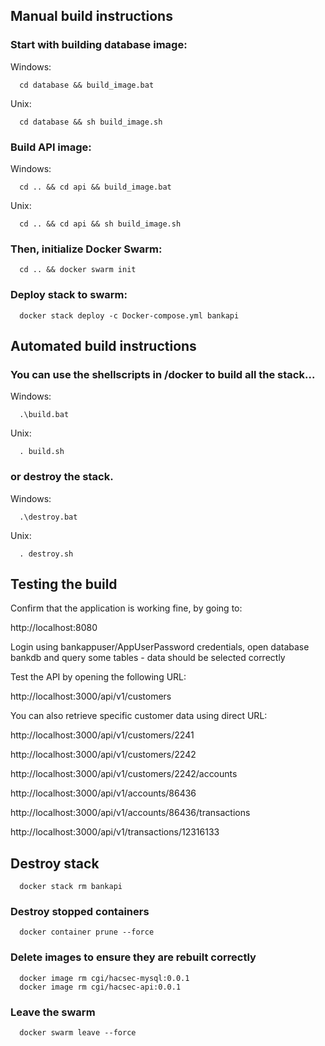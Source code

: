 ## Manual build instructions

### Start with building database image:

Windows:
```console
  cd database && build_image.bat
```
Unix:
```console
  cd database && sh build_image.sh
```


### Build API image:

Windows:
```console
  cd .. && cd api && build_image.bat
```
Unix:
```console
  cd .. && cd api && sh build_image.sh
```


### Then, initialize Docker Swarm:

```console
  cd .. && docker swarm init
```

### Deploy stack to swarm:

```console
  docker stack deploy -c Docker-compose.yml bankapi
```

## Automated build instructions

### You can use the shellscripts in /docker to build all the stack...
Windows:
```console
  .\build.bat
```
Unix:
```console
  . build.sh
```

### or destroy the stack.
Windows:
```console
  .\destroy.bat
```
Unix:
```console
  . destroy.sh
```

## Testing the build

Confirm that the application is working fine, by going to:

  http://localhost:8080

Login using bankappuser/AppUserPassword credentials, open database bankdb and query some tables - data should be selected correctly

Test the API by opening the following URL:

  http://localhost:3000/api/v1/customers

You can also retrieve specific customer data using direct URL:

  http://localhost:3000/api/v1/customers/2241

  http://localhost:3000/api/v1/customers/2242  

  http://localhost:3000/api/v1/customers/2242/accounts

  http://localhost:3000/api/v1/accounts/86436

  http://localhost:3000/api/v1/accounts/86436/transactions

  http://localhost:3000/api/v1/transactions/12316133

## Destroy stack

```console
  docker stack rm bankapi
```

### Destroy stopped containers
```console
  docker container prune --force
```
### Delete images to ensure they are rebuilt correctly
```console
  docker image rm cgi/hacsec-mysql:0.0.1
  docker image rm cgi/hacsec-api:0.0.1
```

### Leave the swarm
```console
  docker swarm leave --force
```
